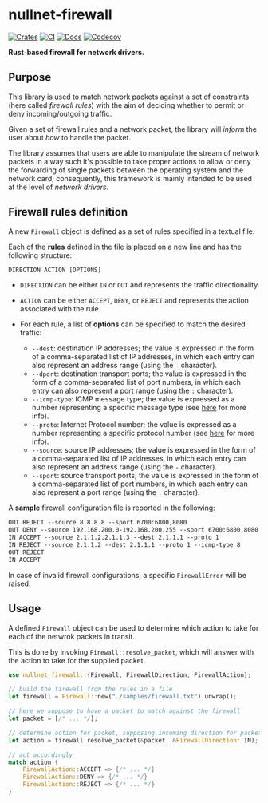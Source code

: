 # nullnet-firewall

[![Crates](https://img.shields.io/crates/v/nullnet-firewall?&logo=rust)](https://crates.io/crates/nullnet-firewall)
[![CI](https://github.com/gyulyvgc/nullnet-firewall/workflows/CI/badge.svg)](https://github.com/GyulyVGC/nullnet-firewall/actions/)
[![Docs](https://docs.rs/nullnet-firewall/badge.svg)](https://docs.rs/nullnet-firewall/latest/)
[![Codecov](https://codecov.io/gh/GyulyVGC/nullnet-firewall/graph/badge.svg?token=0KQNH1DV6Q)](https://codecov.io/gh/GyulyVGC/nullnet-firewall)

**Rust-based firewall for network drivers.**

## Purpose

This library is used to match network packets against a set of constraints (here called *firewall rules*)
with the aim of deciding whether to permit or deny incoming/outgoing traffic.

Given a set of firewall rules and a network packet, the library will *inform* the user
about *how* to handle the packet.

The library assumes that users are able to manipulate the stream of network packets in a way such
it's possible to take proper actions to allow or deny the forwarding of single packets
between the operating system and the network card; consequently, this framework is mainly intended
to be used at the level of *network drivers*.

## Firewall rules definition

A new `Firewall` object is defined as a set of rules specified in a textual file.

Each of the **rules** defined in the file is placed on a new line and has the following structure:
``` txt
DIRECTION ACTION [OPTIONS]
```

* `DIRECTION` can be either `IN` or `OUT` and represents the traffic directionality.

* `ACTION` can be either `ACCEPT`, `DENY`, or `REJECT` and represents the action
associated with the rule.

* For each rule, a list of **options** can be specified to match the desired traffic:
  * `--dest`: destination IP addresses; the value is expressed in the form of a comma-separated
    list of IP addresses, in which each entry can also represent an address range (using the `-` character).
  * `--dport`: destination transport ports; the value is expressed in the form of a comma-separated
    list of port numbers, in which each entry can also represent a port range (using the `:` character).
  * `--icmp-type`: ICMP message type; the value is expressed as a number representing
    a specific message type (see [here](https://www.iana.org/assignments/icmp-parameters/icmp-parameters.xhtml#icmp-parameters-types) for more info).
  * `--proto`: Internet Protocol number; the value is expressed as a number representing
    a specific protocol number (see [here](https://www.iana.org/assignments/protocol-numbers/protocol-numbers.xhtml#protocol-numbers-1) for more info).
  * `--source`: source IP addresses; the value is expressed in the form of a comma-separated
    list of IP addresses, in which each entry can also represent an address range (using the `-` character).
  * `--sport`: source transport ports; the value is expressed in the form of a comma-separated
    list of port numbers, in which each entry can also represent a port range (using the `:` character).

A **sample** firewall configuration file is reported in the following:

``` txt
OUT REJECT --source 8.8.8.8 --sport 6700:6800,8080
OUT DENY --source 192.168.200.0-192.168.200.255 --sport 6700:6800,8080 --dport 1,2,2000
IN ACCEPT --source 2.1.1.2,2.1.1.3 --dest 2.1.1.1 --proto 1
IN REJECT --source 2.1.1.2 --dest 2.1.1.1 --proto 1 --icmp-type 8
OUT REJECT
IN ACCEPT
```

In case of invalid firewall configurations, a specific `FirewallError` will be raised.

## Usage

A defined `Firewall` object can be used to determine which action to take for each
of the netwrok packets in transit.

This is done by invoking `Firewall::resolve_packet`, which will answer with the
action to take for the supplied packet.

``` rs
use nullnet_firewall::{Firewall, FirewallDirection, FirewallAction};

// build the firewall from the rules in a file
let firewall = Firewall::new("./samples/firewall.txt").unwrap();

// here we suppose to have a packet to match against the firewall
let packet = [/* ... */];

// determine action for packet, supposing incoming direction for packet
let action = firewall.resolve_packet(&packet, &FirewallDirection::IN);

// act accordingly
match action {
    FirewallAction::ACCEPT => {/* ... */}
    FirewallAction::DENY => {/* ... */}
    FirewallAction::REJECT => {/* ... */}
}
```
